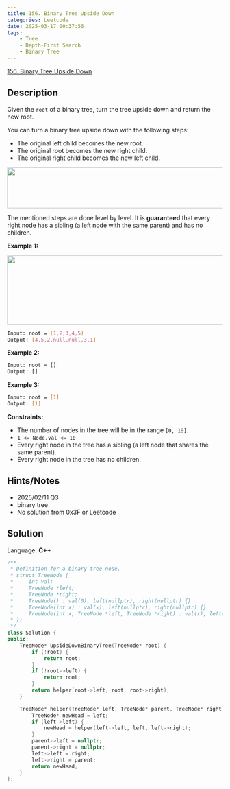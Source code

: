 ```yaml
---
title: 156. Binary Tree Upside Down
categories: Leetcode
date: 2025-03-17 00:37:56
tags:
    - Tree
    - Depth-First Search
    - Binary Tree
---
```


[156. Binary Tree Upside Down](https://leetcode.com/problems/binary-tree-upside-down/description/?envType=company&envId=linkedin&favoriteSlug=linkedin-three-months)

## Description

Given the `root` of a binary tree, turn the tree upside down and return the new root.

You can turn a binary tree upside down with the following steps:

- The original left child becomes the new root.
- The original root becomes the new right child.
- The original right child becomes the new left child.

<img alt="" src="https://assets.leetcode.com/uploads/2020/08/29/main.jpg" style="width: 600px; height: 95px;">

The mentioned steps are done level by level. It is **guaranteed**  that every right node has a sibling (a left node with the same parent) and has no children.

**Example 1:**

<img alt="" src="https://assets.leetcode.com/uploads/2020/08/29/updown.jpg" style="width: 800px; height: 161px;">

```bash
Input: root = [1,2,3,4,5]
Output: [4,5,2,null,null,3,1]
```

**Example 2:**

```bash
Input: root = []
Output: []
```

**Example 3:**

```bash
Input: root = [1]
Output: [1]
```

**Constraints:**

- The number of nodes in the tree will be in the range `[0, 10]`.
- `1 <= Node.val <= 10`
- Every right node in the tree has a sibling (a left node that shares the same parent).
- Every right node in the tree has no children.

## Hints/Notes

- 2025/02/11 Q3
- binary tree
- No solution from 0x3F or Leetcode

## Solution

Language: **C++**

```C++
/**
 * Definition for a binary tree node.
 * struct TreeNode {
 *     int val;
 *     TreeNode *left;
 *     TreeNode *right;
 *     TreeNode() : val(0), left(nullptr), right(nullptr) {}
 *     TreeNode(int x) : val(x), left(nullptr), right(nullptr) {}
 *     TreeNode(int x, TreeNode *left, TreeNode *right) : val(x), left(left), right(right) {}
 * };
 */
class Solution {
public:
    TreeNode* upsideDownBinaryTree(TreeNode* root) {
        if (!root) {
            return root;
        }
        if (!root->left) {
            return root;
        }
        return helper(root->left, root, root->right);
    }

    TreeNode* helper(TreeNode* left, TreeNode* parent, TreeNode* right) {
        TreeNode* newHead = left;
        if (left->left) {
            newHead = helper(left->left, left, left->right);
        }
        parent->left = nullptr;
        parent->right = nullptr;
        left->left = right;
        left->right = parent;
        return newHead;
    }
};
```
